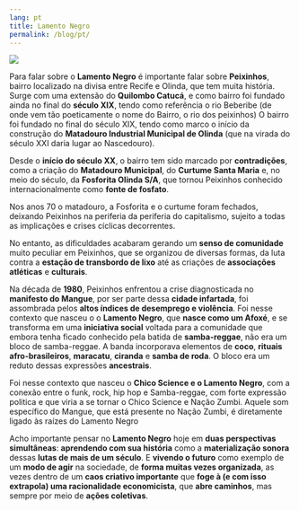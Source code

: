 ```yaml
---
lang: pt
title: Lamento Negro
permalink: /blog/pt/
---
```


![](ReadItLater%20Inbox/assets/Lamento%20Negro/654be3_c477fc81987c4f9bb8e4506122672880~mv2.png)

Para falar sobre o **Lamento Negro** é importante falar sobre **Peixinhos**, bairro localizado na divisa entre Recife e Olinda, que tem muita história. Surge com uma extensão do **Quilombo Catucá**, e como bairro foi fundado ainda no final do **século XIX**, tendo como referência o rio Beberibe (de onde vem tão poeticamente o nome do Bairro, o rio dos peixinhos) O bairro foi fundado no final do século XIX, tendo como marco o início da construção do **Matadouro Industrial Municipal de Olinda** (que na virada do século XXI daria lugar ao Nascedouro).

Desde o **início do século XX**, o bairro tem sido marcado por **contradições**, como a criação do **Matadouro Municipal**, do **Curtume Santa Maria** e, no meio do século, da **Fosforita Olinda S/A**, que tornou Peixinhos conhecido internacionalmente como **fonte de fosfato**.

Nos anos 70 o matadouro, a Fosforita e o curtume foram fechados, deixando Peixinhos na periferia da periferia do capitalismo, sujeito a todas as implicações e crises cíclicas decorrentes.

No entanto, as dificuldades acabaram gerando um **senso de comunidade** muito peculiar em Peixinhos, que se organizou de diversas formas, da luta contra a **estação de transbordo de lixo** até as criações de **associações atléticas** e **culturais**.

Na década de **1980**, Peixinhos enfrentou a crise diagnosticada no **manifesto do Mangue**, por ser parte dessa **cidade infartada**, foi assombrada pelos **altos índices de desemprego e violência**. Foi nesse contexto que nasceu o o **Lamento Negro**, que **nasce como um Afoxé**, e se transforma em uma **iniciativa social** voltada para a comunidade que embora tenha ficado conhecido pela batida de **samba-reggae**, não era um bloco de samba-reggae. A banda incorporava elementos de **coco**, **rituais afro-brasileiros**, **maracatu**, **ciranda** e **samba de roda**. O bloco era um reduto dessas expressões **ancestrais**.

Foi nesse contexto que nasceu o **Chico Science e o Lamento Negro**, com a conexão entre o funk, rock, hip hop e Samba-reggae, com forte expressão politica e que viria a se tornar o Chico Science e Nação Zumbi. Aquele som específico do Mangue, que está presente no Nação Zumbi, é diretamente ligado às raízes do Lamento Negro

Acho importante pensar no **Lamento Negro** hoje em **duas perspectivas simultâneas**: **aprendendo com sua história** como a **materialização sonora** dessas **lutas de mais de um século**. E **vivendo o futuro** como exemplo de um **modo de agir** na sociedade, de **forma muitas vezes organizada**, as vezes dentro de um **caos criativo importante** que **foge à (e com isso extrapola) uma racionalidade economicista**, que **abre caminhos**, mas sempre por meio de **ações coletivas**.